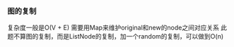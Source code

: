 

###  图的复制
 复杂度一般是O(V + E)
 需要用Map来维护original和new的node之间对应关系
 此题不算图的复制，而是ListNode的复制，加一个random的复制，可以做到O(n)

